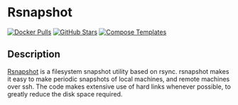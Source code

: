 # Rsnapshot

[![Docker Pulls](https://img.shields.io/docker/pulls/linuxserver/rsnapshot?style=flat-square&color=607D8B&label=docker%20pulls&logo=docker)](https://hub.docker.com/r/linuxserver/rsnapshot)
[![GitHub Stars](https://img.shields.io/github/stars/linuxserver/docker-rsnapshot?style=flat-square&color=607D8B&label=github%20stars&logo=github)](https://github.com/linuxserver/docker-rsnapshot)
[![Compose Templates](https://img.shields.io/static/v1?style=flat-square&color=607D8B&label=compose&message=templates)](https://github.com/GhostWriters/DockSTARTer/tree/master/compose/.apps/rsnapshot)

## Description

[Rsnapshot](http://www.rsnapshot.org/) is a filesystem snapshot utility based on rsync. rsnapshot makes it easy to make periodic snapshots of local machines, and remote machines over ssh. The code makes extensive use of hard links whenever possible, to greatly reduce the disk space required.
